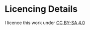 # Licencing Details

I licence this work under [CC BY-SA 4.0](https://creativecommons.org/licenses/by-sa/4.0/#)
